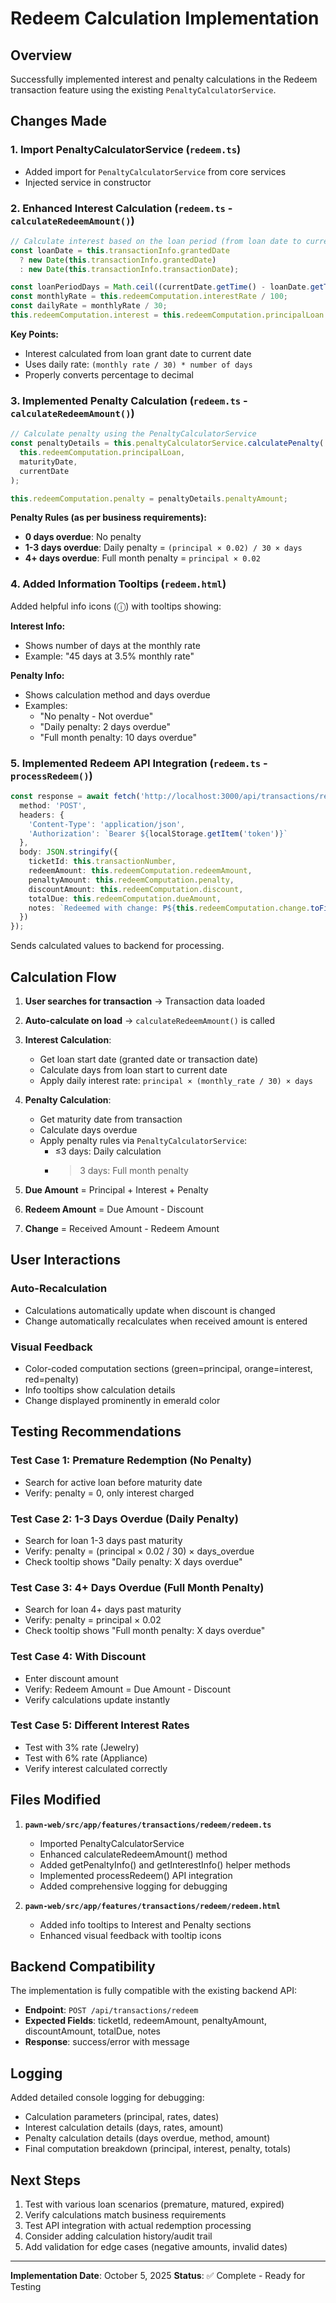 # Redeem Calculation Implementation

## Overview
Successfully implemented interest and penalty calculations in the Redeem transaction feature using the existing `PenaltyCalculatorService`.

## Changes Made

### 1. **Import PenaltyCalculatorService** (`redeem.ts`)
- Added import for `PenaltyCalculatorService` from core services
- Injected service in constructor

### 2. **Enhanced Interest Calculation** (`redeem.ts` - `calculateRedeemAmount()`)
```typescript
// Calculate interest based on the loan period (from loan date to current date)
const loanDate = this.transactionInfo.grantedDate 
  ? new Date(this.transactionInfo.grantedDate) 
  : new Date(this.transactionInfo.transactionDate);

const loanPeriodDays = Math.ceil((currentDate.getTime() - loanDate.getTime()) / (1000 * 3600 * 24));
const monthlyRate = this.redeemComputation.interestRate / 100;
const dailyRate = monthlyRate / 30;
this.redeemComputation.interest = this.redeemComputation.principalLoan * dailyRate * loanPeriodDays;
```

**Key Points:**
- Interest calculated from loan grant date to current date
- Uses daily rate: `(monthly rate / 30) * number of days`
- Properly converts percentage to decimal

### 3. **Implemented Penalty Calculation** (`redeem.ts` - `calculateRedeemAmount()`)
```typescript
// Calculate penalty using the PenaltyCalculatorService
const penaltyDetails = this.penaltyCalculatorService.calculatePenalty(
  this.redeemComputation.principalLoan,
  maturityDate,
  currentDate
);

this.redeemComputation.penalty = penaltyDetails.penaltyAmount;
```

**Penalty Rules (as per business requirements):**
- **0 days overdue**: No penalty
- **1-3 days overdue**: Daily penalty = `(principal × 0.02) / 30 × days`
- **4+ days overdue**: Full month penalty = `principal × 0.02`

### 4. **Added Information Tooltips** (`redeem.html`)
Added helpful info icons (ⓘ) with tooltips showing:

**Interest Info:**
- Shows number of days at the monthly rate
- Example: "45 days at 3.5% monthly rate"

**Penalty Info:**
- Shows calculation method and days overdue
- Examples:
  - "No penalty - Not overdue"
  - "Daily penalty: 2 days overdue"
  - "Full month penalty: 10 days overdue"

### 5. **Implemented Redeem API Integration** (`redeem.ts` - `processRedeem()`)
```typescript
const response = await fetch('http://localhost:3000/api/transactions/redeem', {
  method: 'POST',
  headers: {
    'Content-Type': 'application/json',
    'Authorization': `Bearer ${localStorage.getItem('token')}`
  },
  body: JSON.stringify({
    ticketId: this.transactionNumber,
    redeemAmount: this.redeemComputation.redeemAmount,
    penaltyAmount: this.redeemComputation.penalty,
    discountAmount: this.redeemComputation.discount,
    totalDue: this.redeemComputation.dueAmount,
    notes: `Redeemed with change: ₱${this.redeemComputation.change.toFixed(2)}`
  })
});
```

Sends calculated values to backend for processing.

## Calculation Flow

1. **User searches for transaction** → Transaction data loaded
2. **Auto-calculate on load** → `calculateRedeemAmount()` is called
3. **Interest Calculation**:
   - Get loan start date (granted date or transaction date)
   - Calculate days from loan start to current date
   - Apply daily interest rate: `principal × (monthly_rate / 30) × days`

4. **Penalty Calculation**:
   - Get maturity date from transaction
   - Calculate days overdue
   - Apply penalty rules via `PenaltyCalculatorService`:
     - ≤3 days: Daily calculation
     - >3 days: Full month penalty

5. **Due Amount** = Principal + Interest + Penalty
6. **Redeem Amount** = Due Amount - Discount
7. **Change** = Received Amount - Redeem Amount

## User Interactions

### Auto-Recalculation
- Calculations automatically update when discount is changed
- Change automatically recalculates when received amount is entered

### Visual Feedback
- Color-coded computation sections (green=principal, orange=interest, red=penalty)
- Info tooltips show calculation details
- Change displayed prominently in emerald color

## Testing Recommendations

### Test Case 1: Premature Redemption (No Penalty)
- Search for active loan before maturity date
- Verify: penalty = 0, only interest charged

### Test Case 2: 1-3 Days Overdue (Daily Penalty)
- Search for loan 1-3 days past maturity
- Verify: penalty = (principal × 0.02 / 30) × days_overdue
- Check tooltip shows "Daily penalty: X days overdue"

### Test Case 3: 4+ Days Overdue (Full Month Penalty)
- Search for loan 4+ days past maturity
- Verify: penalty = principal × 0.02
- Check tooltip shows "Full month penalty: X days overdue"

### Test Case 4: With Discount
- Enter discount amount
- Verify: Redeem Amount = Due Amount - Discount
- Verify calculations update instantly

### Test Case 5: Different Interest Rates
- Test with 3% rate (Jewelry)
- Test with 6% rate (Appliance)
- Verify interest calculated correctly

## Files Modified

1. **`pawn-web/src/app/features/transactions/redeem/redeem.ts`**
   - Imported PenaltyCalculatorService
   - Enhanced calculateRedeemAmount() method
   - Added getPenaltyInfo() and getInterestInfo() helper methods
   - Implemented processRedeem() API integration
   - Added comprehensive logging for debugging

2. **`pawn-web/src/app/features/transactions/redeem/redeem.html`**
   - Added info tooltips to Interest and Penalty sections
   - Enhanced visual feedback with tooltip icons

## Backend Compatibility

The implementation is fully compatible with the existing backend API:
- **Endpoint**: `POST /api/transactions/redeem`
- **Expected Fields**: ticketId, redeemAmount, penaltyAmount, discountAmount, totalDue, notes
- **Response**: success/error with message

## Logging

Added detailed console logging for debugging:
- Calculation parameters (principal, rates, dates)
- Interest calculation details (days, rates, amount)
- Penalty calculation details (days overdue, method, amount)
- Final computation breakdown (principal, interest, penalty, totals)

## Next Steps

1. Test with various loan scenarios (premature, matured, expired)
2. Verify calculations match business requirements
3. Test API integration with actual redemption processing
4. Consider adding calculation history/audit trail
5. Add validation for edge cases (negative amounts, invalid dates)

---

**Implementation Date**: October 5, 2025
**Status**: ✅ Complete - Ready for Testing
